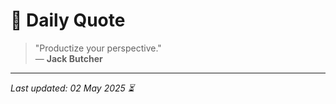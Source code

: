 # 📜 Daily Quote

> "Productize your perspective."  
> — **Jack Butcher**

---

_Last updated: 02 May 2025 ⏳_

